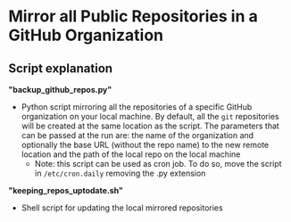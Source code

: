 # Mirror all Public Repositories in a GitHub Organization

## Script explanation

**"backup_github_repos.py"**

-   Python script mirroring all the repositories of a specific GitHub organization on your local machine. By default, all the `git` repositories will be created at the same location as the script. The parameters that can be passed at the run are: the name of the organization and optionally the base URL (without the repo name) to the new remote location and the path of the local repo on the local machine
    -   Note: this script can be used as cron job. To do so, move the script in `/etc/cron.daily` removing the .py extension

**"keeping_repos_uptodate.sh"**

-   Shell script for updating the local mirrored repositories
